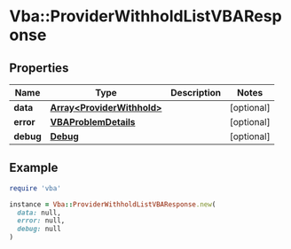 # Vba::ProviderWithholdListVBAResponse

## Properties

| Name | Type | Description | Notes |
| ---- | ---- | ----------- | ----- |
| **data** | [**Array&lt;ProviderWithhold&gt;**](ProviderWithhold.md) |  | [optional] |
| **error** | [**VBAProblemDetails**](VBAProblemDetails.md) |  | [optional] |
| **debug** | [**Debug**](Debug.md) |  | [optional] |

## Example

```ruby
require 'vba'

instance = Vba::ProviderWithholdListVBAResponse.new(
  data: null,
  error: null,
  debug: null
)
```

